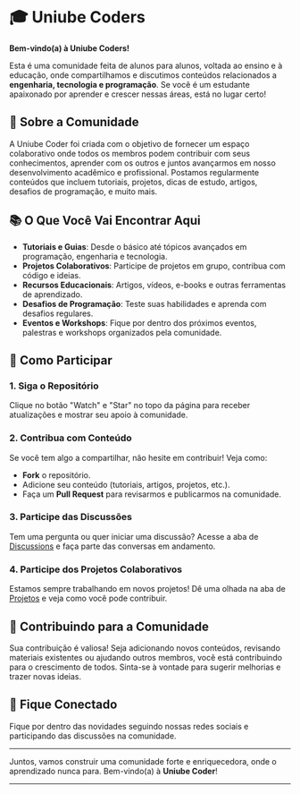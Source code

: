# 🎓 Uniube Coders

**Bem-vindo(a) à Uniube Coders!** 

Esta é uma comunidade feita de alunos para alunos, voltada ao ensino e à educação, onde compartilhamos e discutimos conteúdos relacionados a **engenharia, tecnologia e programação**. Se você é um estudante apaixonado por aprender e crescer nessas áreas, está no lugar certo!

## 🚀 Sobre a Comunidade

A Uniube Coder foi criada com o objetivo de fornecer um espaço colaborativo onde todos os membros podem contribuir com seus conhecimentos, aprender com os outros e juntos avançarmos em nosso desenvolvimento acadêmico e profissional. Postamos regularmente conteúdos que incluem tutoriais, projetos, dicas de estudo, artigos, desafios de programação, e muito mais.

## 📚 O Que Você Vai Encontrar Aqui

- **Tutoriais e Guias**: Desde o básico até tópicos avançados em programação, engenharia e tecnologia.
- **Projetos Colaborativos**: Participe de projetos em grupo, contribua com código e ideias.
- **Recursos Educacionais**: Artigos, vídeos, e-books e outras ferramentas de aprendizado.
- **Desafios de Programação**: Teste suas habilidades e aprenda com desafios regulares.
- **Eventos e Workshops**: Fique por dentro dos próximos eventos, palestras e workshops organizados pela comunidade.

## 🌱 Como Participar

### 1. **Siga o Repositório**

Clique no botão "Watch" e "Star" no topo da página para receber atualizações e mostrar seu apoio à comunidade.

### 2. **Contribua com Conteúdo**

Se você tem algo a compartilhar, não hesite em contribuir! Veja como:

- **Fork** o repositório.
- Adicione seu conteúdo (tutoriais, artigos, projetos, etc.).
- Faça um **Pull Request** para revisarmos e publicarmos na comunidade.

### 3. **Participe das Discussões**

Tem uma pergunta ou quer iniciar uma discussão? Acesse a aba de [Discussions](https://github.com/Uniube-Coders/discussoes) e faça parte das conversas em andamento.

### 4. **Participe dos Projetos Colaborativos**

Estamos sempre trabalhando em novos projetos! Dê uma olhada na aba de [Projetos](https://github.com/orgs/Uniube-Coders/repositories) e veja como você pode contribuir.

## 🤝 Contribuindo para a Comunidade

Sua contribuição é valiosa! Seja adicionando novos conteúdos, revisando materiais existentes ou ajudando outros membros, você está contribuindo para o crescimento de todos. Sinta-se à vontade para sugerir melhorias e trazer novas ideias.

## 📢 Fique Conectado

Fique por dentro das novidades seguindo nossas redes sociais e participando das discussões na comunidade.

---

Juntos, vamos construir uma comunidade forte e enriquecedora, onde o aprendizado nunca para. Bem-vindo(a) à **Uniube Coder**!

---

